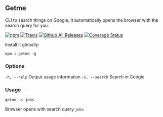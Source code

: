 ## Getme
CLI to search things on Google, it automatically opens the browser with the search query for you.

[![npm](https://img.shields.io/npm/v/getme.svg)](https://www.npmjs.com/package/getme)
[![Travis](https://img.shields.io/travis/rust-lang/rust.svg)]()
[![Github All Releases](https://img.shields.io/github/downloads/gabrielgodoy/getme/total.svg)]()
[![Coverage Status](https://coveralls.io/repos/github/gabrielgodoy/getme/badge.svg?branch=master)](https://coveralls.io/github/gabrielgodoy/getme?branch=master)

Install it globally:

`npm i getme -g`

### Options

`-h, --help`    Output usage information
`-s, --search`  Search in Google

### Usage

`getme -s jobs`

Browser opens with search query `jobs`
